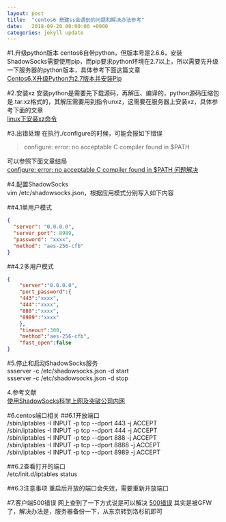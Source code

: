 ```yaml
---
layout: post
title:  "centos6 搭建ss会遇到的问题和解决办法参考"
date:   2018-09-20 00:00:00 +0000
categories: jekyll update
---
```

#1.升级python版本
centos6自带python，但版本号是2.6.6，安装ShadowSocks需要使用pip，而pip要求python环境在2.7以上，所以需要先升级一下服务器的python版本，具体参考下面这篇文章  
[Centos6.X升级Python为2.7版本并安装Pip](https://blog.csdn.net/LoveCarpenter/article/details/74011641 "Centos")  

#2.安装xz
安装python是需要先下载源码，再解压、编译的，python源码压缩包是.tar.xz格式的，其解压需要用到指令unxz，这需要在服务器上安装xz，具体参考下面的文章  
[linux下安装xz命令](https://blog.csdn.net/qq_21383435/article/details/79540117)

#3.出错处理
在执行./configure的时候，可能会报如下错误
>configure: error: no acceptable C compiler found in $PATH

可以参照下面文章结局  
[configure: error: no acceptable C compiler found in $PATH 问题解决](http://blog.51cto.com/raulkang/573151)

#4.配置ShadowSocks    
vim /etc/shadowsocks.json，根据应用模式分别写入如下内容  

##4.1单用户模式  

```json
{
  "server": "0.0.0.0",
  "server_port": 8989,
  "password": "xxxx",
  "method": "aes-256-cfb"
}
```
##4.2多用户模式  
```json
{
    "server":"0.0.0.0",
    "port_password":{
    "443":"xxxx",
    "444":"xxxx",
    "888":"xxxx",
    "8989":"xxxx"
    },
    "timeout":300,
    "method":"aes-256-cfb",
    "fast_open":false
}
```

#5.停止和启动ShadowSocks服务  
ssserver -c /etc/shadowsocks.json -d start   
ssserver -c /etc/shadowsocks.json -d stop  



4.参考文献  
[使用ShadowSocks科学上网及突破公司内网](http://www.devtalking.com/articles/shadowsocks-guide/)



#6.centos端口相关
##6.1开放端口  
/sbin/iptables -I INPUT -p tcp --dport 443 -j ACCEPT  
/sbin/iptables -I INPUT -p tcp --dport 444 -j ACCEPT  
/sbin/iptables -I INPUT -p tcp --dport 888 -j ACCEPT  
/sbin/iptables -I INPUT -p tcp --dport 8888 -j ACCEPT  
/sbin/iptables -I INPUT -p tcp --dport 8989 -j ACCEPT  

##6.2查看打开的端口  
/etc/init.d/iptables status  

##6.3注意事项
重启后开放的端口会失效，需要重新开放端口

#7.客户端500错误
网上查到了一下方式说是可以解决
[500错误](https://github.com/shadowsocks/shadowsocks/issues/1275)
其实是被GFW了，解决办法是，服务器备份一下，从东京转到洛杉矶即可

